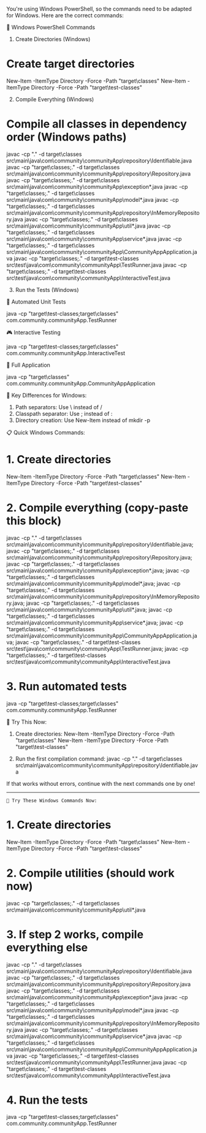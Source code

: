  You're using Windows PowerShell, so the commands need to be adapted for Windows. Here are the correct commands:

  🚀 Windows PowerShell Commands

  1. Create Directories (Windows)

  # Create target directories
  New-Item -ItemType Directory -Force -Path "target\classes"
  New-Item -ItemType Directory -Force -Path "target\test-classes"

  2. Compile Everything (Windows)

  # Compile all classes in dependency order (Windows paths)
  javac -cp "." -d target\classes src\main\java\com\community\communityApp\repository\Identifiable.java
  javac -cp "target\classes;." -d target\classes src\main\java\com\community\communityApp\repository\Repository.java
  javac -cp "target\classes;." -d target\classes src\main\java\com\community\communityApp\exception\*.java
  javac -cp "target\classes;." -d target\classes src\main\java\com\community\communityApp\model\*.java
  javac -cp "target\classes;." -d target\classes src\main\java\com\community\communityApp\repository\InMemoryRepository.java
  javac -cp "target\classes;." -d target\classes src\main\java\com\community\communityApp\util\*.java
  javac -cp "target\classes;." -d target\classes src\main\java\com\community\communityApp\service\*.java
  javac -cp "target\classes;." -d target\classes src\main\java\com\community\communityApp\CommunityAppApplication.java
  javac -cp "target\classes;." -d target\test-classes src\test\java\com\community\communityApp\TestRunner.java
  javac -cp "target\classes;." -d target\test-classes src\test\java\com\community\communityApp\InteractiveTest.java

  3. Run the Tests (Windows)

  🤖 Automated Unit Tests

  java -cp "target\test-classes;target\classes" com.community.communityApp.TestRunner

  🎮 Interactive Testing

  java -cp "target\test-classes;target\classes" com.community.communityApp.InteractiveTest

  📱 Full Application

  java -cp "target\classes" com.community.communityApp.CommunityAppApplication

  🔑 Key Differences for Windows:

  1. Path separators: Use \ instead of /
  2. Classpath separator: Use ; instead of :
  3. Directory creation: Use New-Item instead of mkdir -p

  📋 Quick Windows Commands:

  # 1. Create directories
  New-Item -ItemType Directory -Force -Path "target\classes"
  New-Item -ItemType Directory -Force -Path "target\test-classes"

  # 2. Compile everything (copy-paste this block)
  javac -cp "." -d target\classes src\main\java\com\community\communityApp\repository\Identifiable.java; javac -cp "target\classes;." -d target\classes
  src\main\java\com\community\communityApp\repository\Repository.java; javac -cp "target\classes;." -d target\classes src\main\java\com\community\communityApp\exception\*.java; javac -cp "target\classes;."
  -d target\classes src\main\java\com\community\communityApp\model\*.java; javac -cp "target\classes;." -d target\classes src\main\java\com\community\communityApp\repository\InMemoryRepository.java; javac
  -cp "target\classes;." -d target\classes src\main\java\com\community\communityApp\util\*.java; javac -cp "target\classes;." -d target\classes src\main\java\com\community\communityApp\service\*.java; javac
   -cp "target\classes;." -d target\classes src\main\java\com\community\communityApp\CommunityAppApplication.java; javac -cp "target\classes;." -d target\test-classes
  src\test\java\com\community\communityApp\TestRunner.java; javac -cp "target\classes;." -d target\test-classes src\test\java\com\community\communityApp\InteractiveTest.java

  # 3. Run automated tests
  java -cp "target\test-classes;target\classes" com.community.communityApp.TestRunner

  🎯 Try This Now:

  1. Create directories:
  New-Item -ItemType Directory -Force -Path "target\classes"
  New-Item -ItemType Directory -Force -Path "target\test-classes"

  2. Run the first compilation command:
  javac -cp "." -d target\classes src\main\java\com\community\communityApp\repository\Identifiable.java

  If that works without errors, continue with the next commands one by one!


  --------
    🚀 Try These Windows Commands Now:

  # 1. Create directories
  New-Item -ItemType Directory -Force -Path "target\classes"
  New-Item -ItemType Directory -Force -Path "target\test-classes"

  # 2. Compile utilities (should work now)
  javac -cp "target\classes;." -d target\classes src\main\java\com\community\communityApp\util\*.java

  # 3. If step 2 works, compile everything else
  javac -cp "." -d target\classes src\main\java\com\community\communityApp\repository\Identifiable.java
  javac -cp "target\classes;." -d target\classes src\main\java\com\community\communityApp\repository\Repository.java
  javac -cp "target\classes;." -d target\classes src\main\java\com\community\communityApp\exception\*.java
  javac -cp "target\classes;." -d target\classes src\main\java\com\community\communityApp\model\*.java
  javac -cp "target\classes;." -d target\classes src\main\java\com\community\communityApp\repository\InMemoryRepository.java
  javac -cp "target\classes;." -d target\classes src\main\java\com\community\communityApp\service\*.java
  javac -cp "target\classes;." -d target\classes src\main\java\com\community\communityApp\CommunityAppApplication.java
  javac -cp "target\classes;." -d target\test-classes src\test\java\com\community\communityApp\TestRunner.java
  javac -cp "target\classes;." -d target\test-classes src\test\java\com\community\communityApp\InteractiveTest.java

  # 4. Run the tests
  java -cp "target\test-classes;target\classes" com.community.communityApp.TestRunner
